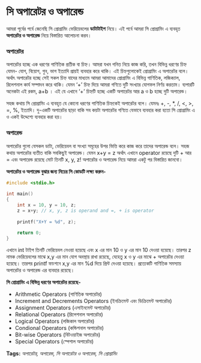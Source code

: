# সি অপারেটর ও অপারেন্ড

আমরা পূর্বের পর্বে জেনেছি সি প্রোগ্রামিং ভেরিয়েবলের **ডাটাটাইপ** নিয়ে। এই পর্বে আমরা সি প্রোগ্রামিং এ ব্যবহৃত **অপারেটর ও অপারেন্ড** নিয়ে বিস্তারিত আলোচনা করব।

### **অপারেটর**

অপারেটর হচ্ছে এক ধরণের গাণিতিক প্রতীক বা চিহ্ন। আমরা যখন গনিত নিয়ে কাজ করি, তখন বিভিন্ন ধরণের চিহ্ন যেমন- যোগ, বিয়োগ, গুন, ভাগ ইত্যাদি প্রায়ই ব্যবহার করে থাকি। এই চিহ্নগুলোকেই প্রোগ্রামিং এ অপারেটর বলে। অর্থাৎ অপারেটর হচ্ছে সেই সকল চিহ্ন যাদের মাধ্যমে আমরা আমাদের প্রোগ্রামিং এ বিভিন্ন গাণিতিক, লজিক্যাল, রিলেশনাল কার্য সম্পাদন করে থাকি। যেমন ‘+’ চিহ্ন দিয়ে আমরা গণিতে দুটি সংখ্যার যোগফল নির্ণয় করতাম। ব্যপারটি অনেকটা এই রকম, a+b । এই যে এখানে ‘+’ চিহ্নটি হচ্ছে একটি অপারেটর আর a ও b হচ্ছে দুটি অপারেন্ড।

সহজ কথায় সি প্রোগ্রামিং এ ব্যবহৃত যে কোনো ধরণের গাণিতিক চিহ্নকেই অপারেটর বলে। যেমনঃ +, -, \*, /, &lt;, &gt;, =, %, ইত্যাদি। দু-একটি অপারেটর ছাড়া বাকি সব কয়টা অপারেটর গণিতে যেভাবে ব্যবহার করা হতো সি প্রোগ্রামিং এ ও একই উদ্দেশ্যে ব্যবহার করা হয়।

### **অপারেন্ড**

অপারেটর গুলো যেসকল ডাটা, ভেরিয়েবল বা সংখ্যা সমূহের উপর ভিত্তি করে কাজ করে তাদের অপারেন্ড বলে। সহজ কথায় অপারেটর ব্যতীত বাকি সবকিছুই অপারেন্ড। যেমন x+y = z অর্থাৎ এখানে operator রয়েছে দুটি + আর = এবং অপারেন্ড রয়েছে মোট তিনটি x, y, z! অপারেটর ও অপারেন্ড নিয়ে আমরা একটু পর বিস্তারিত জানবো।

**অপারেটর ও অপারেন্ড বুঝার জন্য নিচের সি কোডটি লক্ষ্য করুন-**

```c
#include <stdio.h>
 
int main()
{
    int x = 10, y = 10, z;
    z = x+y; // x, y, z is operand and =, + is operator
 
    printf("X+Y = %d", z);
 
    return 0;
}
```



এখানে int টাইপ তিনটি ভেরিয়েবল নেওয়া হয়েছে এবং x এর মান 10 ও y এর মান 10 দেওয়া হয়েছে। তারপর z নামক ভেরিয়েবলের মাঝে x,y এর মান যোগ অবস্থায় রাখা রয়েছে, যেহেতু x ও y এর মাঝে + অপারেটর দেওয়া হয়েছে। তারপর printf ফাংশনে x,y এর মান %d দিয়ে প্রিন্ট দেওয়া হয়েছে। প্রত্যেকটি গাণিতিক সমস্যায় অপারেটর ও অপারেন্ড এর ব্যবহার রয়েছে।

**সি প্রোগ্রামিং এ বিভিন্ন ধরণের অপারেটর রয়েছে-**

* Arithmetic Operators \(গাণিতিক অপারেটর\)
* Increment and Decrements Operators \(ইনক্রিমেন্ট এবং ডিক্রিমেন্ট অপারেটর\)
* Assignment Operators \(এসাইনমেন্ট অপারেটর\)
* Relational Operators \(রিলেশনাল অপারেটর\)
* Logical Operators \(লজিকাল অপারেটর\)
* Condional Operators \(কন্ডিশনাল অপারেটর\)
* Bit-wise Operators \(বিটওয়াইজ অপারেটর\)
* Special Operators \(স্পেশাল অপারেটর\)

**Tags:** _অপারেটর, অপারেন্ড, সি অপারেটর ও অপারেন্ড, সি প্রোগ্রামিং_

